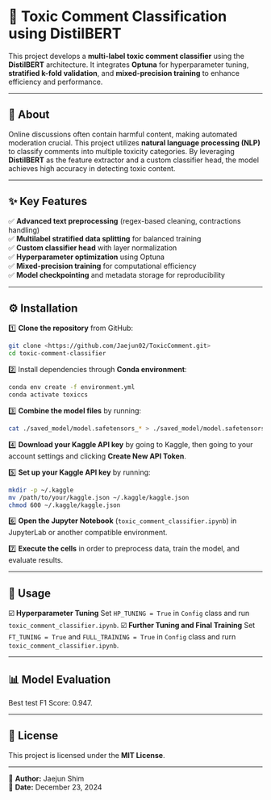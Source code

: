 # 📢 Toxic Comment Classification using DistilBERT

This project develops a **multi-label toxic comment classifier** using the **DistilBERT** architecture. It integrates **Optuna** for hyperparameter tuning, **stratified k-fold validation**, and **mixed-precision training** to enhance efficiency and performance.

---
## 🧐 About
Online discussions often contain harmful content, making automated moderation crucial. This project utilizes **natural language processing (NLP)** to classify comments into multiple toxicity categories. By leveraging **DistilBERT** as the feature extractor and a custom classifier head, the model achieves high accuracy in detecting toxic content.

---
## ✨ Key Features
✅ **Advanced text preprocessing** (regex-based cleaning, contractions handling)  
✅ **Multilabel stratified data splitting** for balanced training  
✅ **Custom classifier head** with layer normalization  
✅ **Hyperparameter optimization** using Optuna  
✅ **Mixed-precision training** for computational efficiency  
✅ **Model checkpointing** and metadata storage for reproducibility  

---
## ⚙️ Installation
1️⃣ **Clone the repository** from GitHub:
```bash
git clone <https://github.com/Jaejun02/ToxicComment.git>
cd toxic-comment-classifier
```
2️⃣ Install dependencies through **Conda environment**:
```bash
conda env create -f environment.yml
conda activate toxiccs
```
3️⃣ **Combine the model files** by running:
```bash
cat ./saved_model/model.safetensors_* > ./saved_model/model.safetensors
```
4️⃣ **Download your Kaggle API key** by going to Kaggle, then going to your account settings and clicking **Create New API Token**.

5️⃣ **Set up your Kaggle API key** by running:
```bash
mkdir -p ~/.kaggle
mv /path/to/your/kaggle.json ~/.kaggle/kaggle.json
chmod 600 ~/.kaggle/kaggle.json
```

6️⃣ **Open the Jupyter Notebook** (`toxic_comment_classifier.ipynb`) in JupyterLab or another compatible environment.

7️⃣ **Execute the cells** in order to preprocess data, train the model, and evaluate results.


---
## 🚀 Usage
☑️ **Hyperparameter Tuning**
Set `HP_TUNING = True` in `Config` class and run `toxic_comment_classifier.ipynb`.
☑️ **Further Tuning and Final Training**
Set `FT_TUNING = True` and `FULL_TRAINING = True` in `Config` class and rurn `toxic_comment_classifier.ipynb`.


---
## 📊 Model Evaluation
Best test F1 Score: 0.947.

---
## 📜 License
This project is licensed under the **MIT License**.

---
📌 **Author:** Jaejun Shim  
📆 **Date:** December 23, 2024